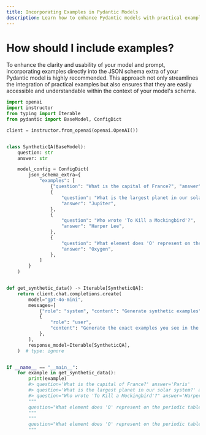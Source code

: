 ```yaml
---
title: Incorporating Examples in Pydantic Models
description: Learn how to enhance Pydantic models with practical examples for clarity and usability in JSON schemas.
---
```


# How should I include examples?

To enhance the clarity and usability of your model and prompt, incorporating examples directly into the JSON schema extra of your Pydantic model is highly recommended. This approach not only streamlines the integration of practical examples but also ensures that they are easily accessible and understandable within the context of your model's schema.

```python
import openai
import instructor
from typing import Iterable
from pydantic import BaseModel, ConfigDict

client = instructor.from_openai(openai.OpenAI())


class SyntheticQA(BaseModel):
    question: str
    answer: str

    model_config = ConfigDict(
        json_schema_extra={
            "examples": [
                {"question": "What is the capital of France?", "answer": "Paris"},
                {
                    "question": "What is the largest planet in our solar system?",
                    "answer": "Jupiter",
                },
                {
                    "question": "Who wrote 'To Kill a Mockingbird'?",
                    "answer": "Harper Lee",
                },
                {
                    "question": "What element does 'O' represent on the periodic table?",
                    "answer": "Oxygen",
                },
            ]
        }
    )


def get_synthetic_data() -> Iterable[SyntheticQA]:
    return client.chat.completions.create(
        model="gpt-4o-mini",
        messages=[
            {"role": "system", "content": "Generate synthetic examples"},
            {
                "role": "user",
                "content": "Generate the exact examples you see in the examples of this prompt. ",
            },
        ],
        response_model=Iterable[SyntheticQA],
    )  # type: ignore


if __name__ == "__main__":
    for example in get_synthetic_data():
        print(example)
        #> question='What is the capital of France?' answer='Paris'
        #> question='What is the largest planet in our solar system?' answer='Jupiter'
        #> question="Who wrote 'To Kill a Mockingbird'?" answer='Harper Lee'
        """
        question="What element does 'O' represent on the periodic table?" answer='Oxygen'
        """
        """
        question="What element does 'O' represent on the periodic table?" answer='Oxygen'
        """
```